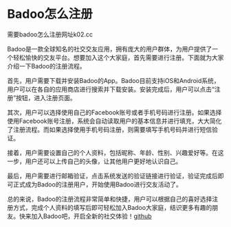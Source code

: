 # Badoo怎么注册

需要badoo怎么注册网址k02.cc

Badoo是一款全球知名的社交交友应用，拥有庞大的用户群体，为用户提供了一个轻松愉快的交友平台。想要加入这个大家庭，首先需要进行注册。下面就为大家介绍一下Badoo的注册流程。

首先，用户需要下载并安装Badoo的App。Badoo目前支持iOS和Android系统，用户可以在各自的应用商店进行搜索并下载安装。安装完成后，用户可以点击“注册”按钮，进入注册页面。

其次，用户可以选择使用自己的Facebook账号或者手机号码进行注册。如果选择使用Facebook账号注册，系统会自动读取用户的基本信息并进行填充，大大简化了注册流程。而如果选择使用手机号码注册，则需要填写手机号码并进行短信验证。

接着，用户需要设置自己的个人资料，包括昵称、年龄、性别、兴趣爱好等。在这一步，用户还可以上传自己的头像，让其他用户更好地认识自己。

最后，用户需要进行邮箱验证，点击系统发送的验证链接进行验证，验证完成后即可正式成为Badoo的注册用户，开始使用Badoo进行交友活动了。

总的来说，Badoo的注册流程非常简单和快捷，用户可以根据自己的喜好选择注册方式，完成个人资料的填写后即可轻松加入Badoo大家庭，结识更多有趣的朋友。快来加入Badoo吧，开启全新的社交体验！[github](https://github.com)